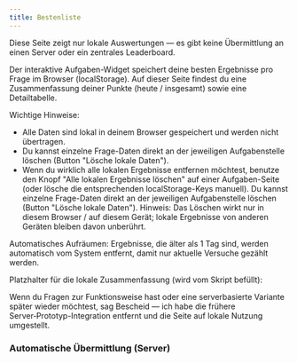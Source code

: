 ```yaml
---
title: Bestenliste
---
```

Diese Seite zeigt nur lokale Auswertungen — es gibt keine Übermittlung an einen Server oder ein zentrales Leaderboard.

Der interaktive Aufgaben-Widget speichert deine besten Ergebnisse pro Frage im Browser (localStorage). Auf dieser Seite findest du eine Zusammenfassung deiner Punkte (heute / insgesamt) sowie eine Detailtabelle.

Wichtige Hinweise:

- Alle Daten sind lokal in deinem Browser gespeichert und werden nicht übertragen.
- Du kannst einzelne Frage-Daten direkt an der jeweiligen Aufgabenstelle löschen (Button "Lösche lokale Daten").
- Wenn du wirklich alle lokalen Ergebnisse entfernen möchtest, benutze den Knopf "Alle lokalen Ergebnisse löschen" auf einer Aufgaben-Seite (oder lösche die entsprechenden localStorage-Keys manuell).
Du kannst einzelne Frage-Daten direkt an der jeweiligen Aufgabenstelle löschen (Button "Lösche lokale Daten").
Hinweis: Das Löschen wirkt nur in diesem Browser / auf diesem Gerät; lokale Ergebnisse von anderen Geräten bleiben davon unberührt.

Automatisches Aufräumen: Ergebnisse, die älter als 1 Tag sind, werden automatisch vom System entfernt, damit nur aktuelle Versuche gezählt werden.

Platzhalter für die lokale Zusammenfassung (wird vom Skript befüllt):

<div id="leaderboard-summary"></div>

<div id="leaderboard-details"></div>

Wenn du Fragen zur Funktionsweise hast oder eine serverbasierte Variante später wieder möchtest, sag Bescheid — ich habe die frühere Server‑Prototyp-Integration entfernt und die Seite auf lokale Nutzung umgestellt.
### Automatische Übermittlung (Server)

